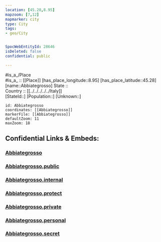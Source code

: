 ```yaml
---
location: [45.28,8.95] 
mapzoom: [7,12] 
mapmarker: city 
type: City
tags:
- geo/City


SpocWebEntityId: 28646
isDeleted: false
confidential: public

---
```

#is_a_/Place  
#is_a_ :: [[Place]] 
[has_place_longitude::8.95] 
[has_place_latitude::45.28] 
[name::Abbiategrosso] 
State ::  
Country :: [[../../../../../Italy]]  
[StateId::] 
[Population::] 
[Unknown::] 


```leaflet
id: Abbiategrosso
coordinates: [[Abbiategrosso]] 
markerFile: [[Abbiategrosso]] 
defaultZoom: 11 
maxZoom: 18
```


## Confidential Links & Embeds: 

### [Abbiategrosso](/_Standards/Earth/Continent/Europe/Europe~South/Italy/regions~Italy/Lombardy/Pavia.Province/City/Abbiategrosso.md) 

### [Abbiategrosso.public](/_public/Earth/Continent/Europe/Europe~South/Italy/regions~Italy/Lombardy/Pavia.Province/City/Abbiategrosso.public.md) 

### [Abbiategrosso.internal](/_internal/Earth/Continent/Europe/Europe~South/Italy/regions~Italy/Lombardy/Pavia.Province/City/Abbiategrosso.internal.md) 

### [Abbiategrosso.protect](/_protect/Earth/Continent/Europe/Europe~South/Italy/regions~Italy/Lombardy/Pavia.Province/City/Abbiategrosso.protect.md) 

### [Abbiategrosso.private](/_private/Earth/Continent/Europe/Europe~South/Italy/regions~Italy/Lombardy/Pavia.Province/City/Abbiategrosso.private.md) 

### [Abbiategrosso.personal](/_personal/Earth/Continent/Europe/Europe~South/Italy/regions~Italy/Lombardy/Pavia.Province/City/Abbiategrosso.personal.md) 

### [Abbiategrosso.secret](/_secret/Earth/Continent/Europe/Europe~South/Italy/regions~Italy/Lombardy/Pavia.Province/City/Abbiategrosso.secret.md)

